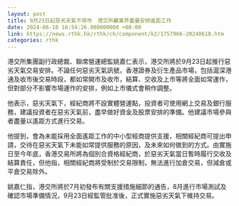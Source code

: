 ```yaml
---
layout: post
title: 9月23日起惡劣天氣不停市　港交所籲業界盡量安排遙距工作
date: 2024-06-18 16:54:26.000000000 +08:00
link: https://news.rthk.hk/rthk/ch/component/k2/1757966-20240618.htm
categories: rthk
---
```


港交所集團副行政總裁、聯席營運總監姚嘉仁表示，港交所將於9月23日起推行惡劣天氣交易安排。不論任何惡劣天氣訊號，香港證券及衍生產品市場，包括滬深港通及收市後交易時段，都如常開市及收市，結算、交收及上市等將全面如常運作，但對部分不影響市場運作的安排，例如上市儀式會稍作調整。

他表示，惡劣天氣下，經紀商將不設實體營運點，投資者可使用網上交易及銀行服務，建議投資者在惡劣天氣前，盡早做好資金及股票安排的準備。他建議市場參與者盡量以遙距方式進行交易。

他提到，會為未能採用全面遙距工作的中小型經商提供支援，相關經紀商可提出申請，交待在惡劣天氣下未能如常提供服務的原因，及未來如何做到的方式。由實施日至今年底，香港交易所將為個別合資格經紀商，於惡劣天氣當日暫時履行交收及結算責任，但他指，相關經紀商將受制於交易限制，無法進行加倉交易，但減倉或平倉交易除外。

姚嘉仁指，港交所將於7月初發布有關支援措施細節的通告，8月進行市場測試及確認市場準備情況，9月23日經監管批准後，正式實施惡劣天氣下維持交易。

